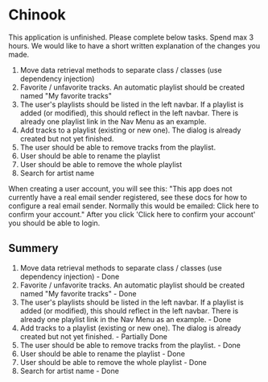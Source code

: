 # Chinook

This application is unfinished. Please complete below tasks. Spend max 3 hours. We would like to have a short written explanation of the changes you made.

1. Move data retrieval methods to separate class / classes (use dependency injection)
2. Favorite / unfavorite tracks. An automatic playlist should be created named "My favorite tracks"
4. The user's playlists should be listed in the left navbar. If a playlist is added (or modified), this should reflect in the left navbar. There is already one playlist link in the Nav Menu as an example.
3. Add tracks to a playlist (existing or new one). The dialog is already created but not yet finished.
5. The user should be able to remove tracks from the playlist.
6. User should be able to rename the playlist
6. User should be able to remove the whole playlist
7. Search for artist name

When creating a user account, you will see this:
"This app does not currently have a real email sender registered, see these docs for how to configure a real email sender. Normally this would be emailed: Click here to confirm your account."
After you click 'Click here to confirm your account' you should be able to login.


Summery 
-------------------------
1. Move data retrieval methods to separate class / classes (use dependency injection) - Done
2. Favorite / unfavorite tracks. An automatic playlist should be created named "My favorite tracks" - Done
4. The user's playlists should be listed in the left navbar. If a playlist is added (or modified), this should reflect in the left navbar. There is already one playlist link in the Nav Menu as an example. - Done
3. Add tracks to a playlist (existing or new one). The dialog is already created but not yet finished. - Partially Done
5. The user should be able to remove tracks from the playlist. - Done
6. User should be able to rename the playlist - Done
6. User should be able to remove the whole playlist - Done
7. Search for artist name - Done